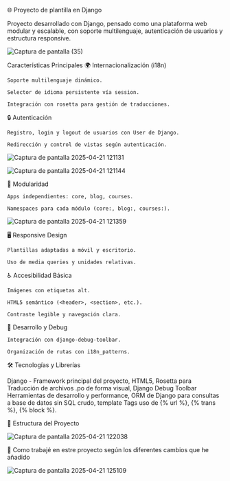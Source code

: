 🌐 Proyecto de plantilla en Django

Proyecto desarrollado con Django, pensado como una plataforma web modular y escalable, con soporte multilenguaje, autenticación de usuarios y estructura responsive.

![Captura de pantalla (35)](https://github.com/user-attachments/assets/290da5fb-02af-4baa-8ff6-6e4b99236cdf)

Características Principales
🌍 Internacionalización (i18n)

    Soporte multilenguaje dinámico.

    Selector de idioma persistente vía session.

    Integración con rosetta para gestión de traducciones.

🔒 Autenticación

    Registro, login y logout de usuarios con User de Django.

    Redirección y control de vistas según autenticación.

![Captura de pantalla 2025-04-21 121131](https://github.com/user-attachments/assets/323a329e-694f-4dac-96b2-07460feb99c4)

![Captura de pantalla 2025-04-21 121144](https://github.com/user-attachments/assets/5b6830b7-acb0-4c49-9144-c84c05518fe8)



🧩 Modularidad

    Apps independientes: core, blog, courses.

    Namespaces para cada módulo (core:, blog:, courses:).

![Captura de pantalla 2025-04-21 121359](https://github.com/user-attachments/assets/fa36894c-2cbc-410f-8f0e-4fa453b1653e)


🖥️ Responsive Design

    Plantillas adaptadas a móvil y escritorio.

    Uso de media queries y unidades relativas.

♿ Accesibilidad Básica

    Imágenes con etiquetas alt.

    HTML5 semántico (<header>, <section>, etc.).

    Contraste legible y navegación clara.

🧪 Desarrollo y Debug

    Integración con django-debug-toolbar.

    Organización de rutas con i18n_patterns.

🛠 Tecnologías y Librerías

Django - Framework principal del proyecto, HTML5, Rosetta para Traducción de archivos .po de forma visual,
Django Debug Toolbar Herramientas de desarrollo y performance, ORM de Django para consultas a base de datos sin SQL crudo,
template Tags uso de {% url %}, {% trans %}, {% block %}.

🧩 Estructura del Proyecto

![Captura de pantalla 2025-04-21 122038](https://github.com/user-attachments/assets/f943bdcb-2754-4149-a7c5-20132ebc16af)

📝 Como trabajé en estre proyecto según los diferentes cambios que he añadido

![Captura de pantalla 2025-04-21 125109](https://github.com/user-attachments/assets/771fb7a8-69ce-48d9-adb1-7ceba4c7f019)

